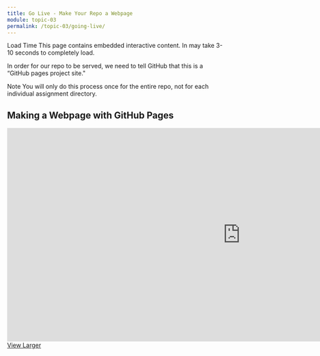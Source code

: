 ```yaml
---
title: Go Live - Make Your Repo a Webpage
module: topic-03
permalink: /topic-03/going-live/
---
```


<div class="divider-heading"></div>

<span class="label label-warning">Load Time</span> This page contains embedded interactive content. In may take 3-10 seconds to completely load.

In order for our repo to be served, we need to tell GitHub that this is a “GitHub pages project site."

<span class="label label-info">Note</span> You will only do this process once for the entire repo, not for each individual assignment directory.


## Making a Webpage with GitHub Pages
<iframe src="https://h5p.org/h5p/embed/181856" width="1090" height="500" frameborder="0" allowfullscreen="allowfullscreen"></iframe>
<a href="https://h5p.org/node/181856" class="btn btn-default btn-xs" target="_blank">View Larger</a>
